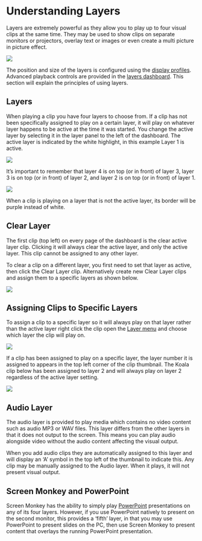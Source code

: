 # Understanding Layers

Layers are extremely powerful as they allow you to play up to four visual clips at the same time. They may be used to show clips on separate monitors or projectors, overlay text or images or even create a multi picture in picture effect.

![](../../images/LayersExplained.png)

The position and size of the layers is configured using the [display profiles](toolbar/display.md). Advanced playback controls are provided in the [layers dashboard](toolbar/layers.md). This section will explain the principles of using layers.

## Layers
When playing a clip you have four layers to choose from. If a clip has not been specifically assigned to play on a certain layer, it will play on whatever layer happens to be active at the time it was started. You change the active layer by selecting it in the layer panel to the left of the dashboard. The active layer is indicated by the white highlight, in this example Layer 1 is active.

![](../../images/layers-panel.png)

It’s important to remember that layer 4 is on top (or in front) of layer 3, layer 3 is on top (or in front) of layer 2, and layer 2 is on top (or in front) of layer 1.

![](../../images/layers.png)

When a clip is playing on a layer that is not the active layer, its border will be purple instead of white.

## Clear Layer
The first clip (top left) on every page of the dashboard is the clear active layer clip. Clicking it will always clear the active layer, and only the active layer. This clip cannot be assigned to any other layer.

To clear a clip on a different layer, you first need to set that layer as active, then click the Clear Layer clip. Alternatively create new Clear Layer clips and assign them to a specific layers as shown below.

![](../../images/layers-dashboard-clear.png)

## Assigning Clips to Specific Layers
To assign a clip to a specific layer so it will always play on that layer rather than the active layer right click the clip open the [Layer menu](clipSettings/layer.md) and choose which layer the clip will play on.

![](../../images/clip-menu-layer.png)

If a clip has been assigned to play on a specific layer, the layer number it is assigned to appears in the top left corner of the clip thumbnail. The Koala clip below has been assigned to layer 2 and will always play on layer 2 regardless of the active layer setting.

![](../../images/dashboard-clips-layer.png)

## Audio Layer
The audio layer is provided to play media which contains no video content such as audio MP3 or WAV files. This layer differs from the other layers in that it does not output to the screen. This means you can play audio alongside video without the audio content affecting the visual output.

When you add audio clips they are automatically assigned to this layer and will display an ‘A’ symbol in the top left of the thumbnail to indicate this. Any clip may be manually assigned to the Audio layer. When it plays, it will not present visual output.

## Screen Monkey and PowerPoint
Screen Monkey has the ability to simply play [PowerPoint](clipTypes/PowerPointClip.md) presentations on any of its four layers. However, if you use PowerPoint natively to present on the second monitor, this provides a ‘fifth’ layer, in that you may use PowerPoint to present slides on the PC, then use Screen Monkey to present content that overlays the running PowerPoint presentation.